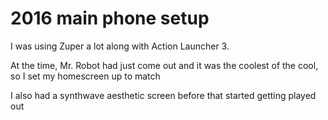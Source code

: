 # 2016 main phone setup

I was using Zuper a lot along with Action Launcher 3.

At the time, Mr. Robot had just come out and it was the coolest of the cool, so I set my homescreen up to match


I also had a synthwave aesthetic screen before that started getting played out
